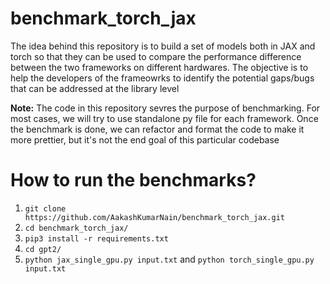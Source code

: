 # benchmark_torch_jax
The idea behind this repository is to build a set of models both in JAX and torch so that they can be used to compare the
performance difference between the two frameworks on different hardwares. The objective is to help the developers of the
frameowrks to identify the potential gaps/bugs that can be addressed at the library level

**Note:** The code in this repository sevres the purpose of benchmarking. For most cases, we will try to use standalone py file for each
framework. Once the benchmark is done, we can refactor and format the code to make it more prettier, but it's not the end goal of this
particular codebase


# How to run the benchmarks?

1. `git clone https://github.com/AakashKumarNain/benchmark_torch_jax.git`
2. `cd benchmark_torch_jax/`
3. `pip3 install -r requirements.txt`
4. `cd gpt2/`
5. `python jax_single_gpu.py input.txt` and `python torch_single_gpu.py input.txt`
